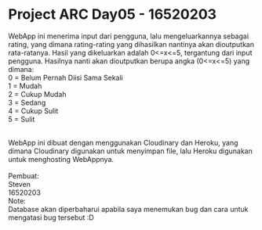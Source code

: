 # Project ARC Day05 - 16520203

WebApp ini menerima input dari pengguna, lalu mengeluarkannya sebagai rating, yang dimana rating-rating yang dihasilkan 
nantinya akan dioutputkan rata-ratanya. Hasil yang dikeluarkan adalah 0<=x<=5, tergantung dari input pengguna.
Hasilnya nanti akan dioutputkan berupa angka (0<=x<=5) yang dimana:
<br />
0 = Belum Pernah Diisi Sama Sekali
<br />
1 = Mudah
<br />
2 = Cukup Mudah
<br />
3 = Sedang
<br />
4 = Cukup Sulit
<br />
5 = Sulit

<br />
WebApp ini dibuat dengan menggunakan Cloudinary dan Heroku, yang dimana Cloudinary digunakan untuk menyimpan file, 
lalu Heroku digunakan untuk menghosting  WebAppnya.

<br />
<br />
Pembuat:
<br />
Steven
<br />
16520203

<br />
Note:

<br />
Database akan diperbaharui apabila saya menemukan bug dan cara untuk mengatasi bug tersebut :D

